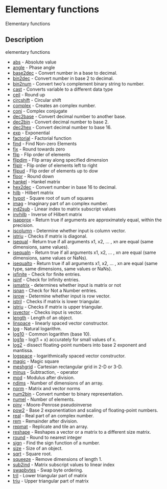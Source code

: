 # Elementary functions

Elementary functions

## Description

elementary functions

- [abs](abs.md) - Absolute value
- [angle](angle.md) - Phase angle
- [base2dec](base2dec.md) - Convert number in a base to decimal.
- [bin2dec](bin2dec.md) - Convert number in base 2 to decimal.
- [bin2num](bin2num.md) - Convert two's complement binary string to number.
- [cast](cast.md) - Converts variable to a different data type
- [ceil](ceil.md) - Round up
- [circshift](circshift.md) - Circular shift
- [complex](complex.md) - Creates an complex number.
- [conj](conj.md) - Complex conjugate
- [dec2base](dec2base.md) - Convert decimal number to another base.
- [dec2bin](dec2bin.md) - Convert decimal number to base 2.
- [dec2hex](dec2hex.md) - Convert decimal number to base 16.
- [exp](exp.md) - Exponential
- [factorial](factorial.md) - Factorial function
- [find](find.md) - Find Non-zero Elements
- [fix](fix.md) - Round towards zero
- [flip](flip.md) - Flip order of elements
- [flipdim](flipdim.md) - Flip array along specified dimension
- [fliplr](fliplr.md) - Flip order of elements left to right
- [flipud](flipud.md) - Flip order of elements up to dow
- [floor](floor.md) - Round down
- [hankel](hankel.md) - Hankel matrix
- [hex2dec](hex2dec.md) - Convert number in base 16 to decimal.
- [hilb](hilb.md) - Hilbert matrix
- [hypot](hypot.md) - Square root of sum of squares
- [imag](imag.md) - Imaginary part of an complex number.
- [ind2sub](ind2sub.md) - Linear index to matrix subscript values
- [invhilb](invhilb.md) - Inverse of Hilbert matrix
- [isapprox](isapprox.md) - Return true if arguments are approximately equal, within the precision.
- [iscolumn](iscolumn.md) - Determine whether input is column vector.
- [istriu](isdiag.md) - Checks if matrix is diagonal.
- [isequal](isequal.md) - Return true if all arguments x1, x2, ... , xn are equal (same dimensions, same values).
- [isequaln](isequaln.md) - Return true if all arguments x1, x2, ... , xn are equal (same dimensions, same values or NaNs).
- [isequalto](isequalto.md) - Return true if all arguments x1, x2, ... , xn are equal (same type, same dimensions, same values or NaNs).
- [isfinite](isfinite.md) - Check for finite entries.
- [isinf](isinf.md) - Check for Infinity entries.
- [ismatrix](ismatrix.md) - determines whether input is matrix or not
- [isnan](isnan.md) - Check for Not a Number entries.
- [isrow](isrow.md) - Determine whether input is row vector.
- [istril](istril.md) - Checks if matrix is lower triangular.
- [istriu](istriu.md) - Checks if matrix is upper triangular.
- [isvector](isvector.md) - Checks input is vector.
- [length](length.md) - Length of an object.
- [linspace](linspace.md) - linearly spaced vector constructor.
- [log](log.md) - Natural logarithm.
- [log10](log10.md) - Common logarithm (base 10).
- [log1p](log1p.md) - log(1 + x) accurately for small values of x.
- [log2](log2.md) - dissect floating-point numbers into base 2 exponent and mantissa.
- [logspace](logspace.md) - logarithmically spaced vector constructor.
- [magic](magic.md) - Magic square
- [meshgrid](meshgrid.md) - Cartesian rectangular grid in 2-D or 3-D.
- [minus](minus.md) - Subtraction, - operator
- [mod](mod.md) - Modulus after division.
- [ndims](ndims.md) - Number of dimensions of an array.
- [norm](norm.md) - Matrix and vector norms
- [num2bin](num2bin.md) - Convert number to binary representation.
- [numel](numel.md) - Number of elements.
- [pinv](pinv.md) - Moore-Penrose pseudoinverse
- [pow2](pow2.md) - Base 2 exponentiation and scaling of floating-point numbers.
- [real](real.md) - Real part of an complex number.
- [rem](rem.md) - Remainder after division.
- [repmat](repmat.md) - Replicate and tile an array.
- [reshape](reshape.md) - Reshapes a vector or a matrix to a different size matrix.
- [round](round.md) - Round to nearest integer
- [sign](sign.md) - Find the sign function of a number.
- [size](size.md) - Size of an object.
- [sqrt](sqrt.md) - Square root.
- [squeeze](squeeze.md) - Remove dimensions of length 1.
- [sub2ind](sub2ind.md) - Matrix subscript values to linear index
- [swapbytes](swapbytes.md) - Swap byte ordering.
- [tril](tril.md) - Lower triangular part of matrix
- [triu](triu.md) - Upper triangular part of matrix
